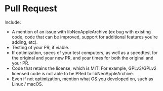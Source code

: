 # Pull Request

Include:

- A mention of an issue with libNeoAppleArchive (ex bug with existing code, code that can be improved, support for additional features you're adding, etc).
- Testing of your PR, if viable.
- If optimization, specs of your test computers, as well as a speedtest for the original and your new PR, and your times for both the original and your PR.
- Code that retains the license, which is MIT. For example, GPLv3/GPLv2 licensed code is not able to be PRed to libNeoAppleArchive.
- Even if not optimization, mention what OS you developed on, such as Linux / macOS.
